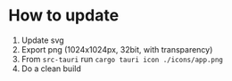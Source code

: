 # How to update

1. Update svg
2. Export png (1024x1024px, 32bit, with transparency)
3. From `src-tauri` run `cargo tauri icon ./icons/app.png`
4. Do a clean build
